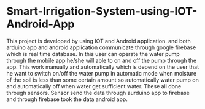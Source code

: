 # Smart-Irrigation-System-using-IOT-Android-App
This project is developed by using IOT and Android application. and both arduino app and android application communicate through google firebase which is real time database. In this user can operate the water pump through the mobile app he/she will able to  on and off the pump through the app. This work manually and automatically which is depend on the user that he want to switch on/off the water pump in automatic mode when moisture of the soil is less than some certain amount so automatically water pump on and automatically off when water get sufficient water. These all done through sensors.
Sensor send the  data through aurduino app to firebase and through firebase took the data android app.
